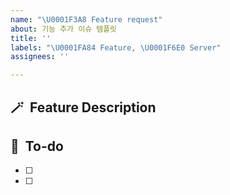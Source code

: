 ```yaml
---
name: "\U0001F3A8 Feature request"
about: 기능 추가 이슈 템플릿
title: ''
labels: "\U0001FA84 Feature, \U0001F6E0️ Server"
assignees: ''

---
```


## 🪄  Feature Description

## 📝  To-do
- [ ]
- [ ]
